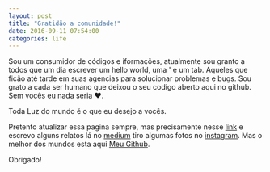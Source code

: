```yaml
---
layout: post
title: "Gratidão a comunidade!"
date: 2016-09-11 07:54:00
categories: life
---
```


Sou um consumidor de códigos e iformações, atualmente sou granto a todos que um dia escrever um hello world, uma ' e um tab. Aqueles que ficão até tarde em suas agencias para solucionar problemas e bugs. Sou grato a cada ser humano que deixou o seu codigo aberto aqui no github. Sem vocês eu nada seria :heart:.

Toda Luz do mundo é o que eu desejo a vocês.

Pretento atualizar essa pagina sempre, mas precisamente nesse [link][site] e escrevo alguns relatos lá no [medium][medium] tiro algumas fotos no [instagram][fotos]. Mas o melhor dos mundos esta aqui [Meu Github][codigos].

Obrigado! 

[site]:      http://fredericksilva.com
[medium]:   https://medium.com/fredericksilva
[codigos]: https://github.com/fredericksilva
[fotos]: http://instagram.com/fredericksilva